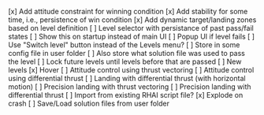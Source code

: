 [x] Add attitude constraint for winning condition
    [x] Add stability for some time, i.e., persistence of win condition
[x] Add dynamic target/landing zones based on level definition
[ ] Level selector with persistance of past pass/fail states
    [ ] Show this on startup instead of main UI
    [ ] Popup UI if level fails
    [ ] Use "Switch level" button instead of the Levels menu?
    [ ] Store in some config file in user folder
    [ ] Also store what solution file was used to pass the level
    [ ] Lock future levels until levels before that are passed
[ ] New levels
    [x] Hover
    [ ] Attitude control using thrust vectoring
    [ ] Attitude control using differential thrust
    [ ] Landing with differential thrust (with horizontal motion)
    [ ] Precision landing with thrust vectoring
    [ ] Precision landing with differential thrust
[ ] Import from existing RHAI script file?
[x] Explode on crash
[ ] Save/Load solution files from user folder

